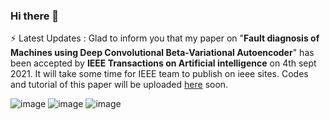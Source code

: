 ### Hi there 👋

<!--
**gauravkr0071/gauravkr0071** is a ✨ _special_ ✨ repository because its `README.md` (this file) appears on your GitHub profile.

Here are some ideas to get you started:

- 🔭 I’m currently working on ...
- 🌱 I’m currently learning ...
- 👯 I’m looking to collaborate on ...
- 🤔 I’m looking for help with ...
- 💬 Ask me about ...
- 📫 How to reach me: ...
- 😄 Pronouns: ...
- ⚡ Fun fact: ...
-->
⚡ Latest Updates : Glad to inform you that my paper on "__Fault diagnosis of Machines using Deep Convolutional Beta-Variational Autoencoder__" has been accepted by __IEEE Transactions on Artificial intelligence__ on 4th sept 2021. It will take some time for IEEE team to publish on ieee sites. Codes and tutorial of this paper will be uploaded [here](https://github.com/gauravkr0071/beta-VAE) soon.   

![image](https://user-images.githubusercontent.com/51910127/131247283-c0e1de57-58e0-4f93-8a20-419ded899771.png)
![image](https://user-images.githubusercontent.com/51910127/131247297-a563ad68-dfcb-43dc-b406-c6a598a93300.png)
![image](https://user-images.githubusercontent.com/51910127/131247310-e5281769-01a7-4294-9606-7c7f0be66faa.png)

